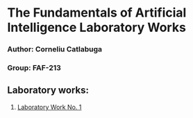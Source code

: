 # The Fundamentals of Artificial Intelligence Laboratory Works

### Author: **Corneliu Catlabuga**
### Group: **FAF-213**

## Laboratory works:
1. [Laboratory Work No. 1](./lab1/)
<!-- 2. [Laboratory Work No. 2]() -->
<!-- 3. [Laboratory Work No. 3]() -->
<!-- 4. [Laboratory Work No. 4]() -->
<!-- 5. [Laboratory Work No. 5]() -->
<!-- 6. [Laboratory Work No. 6]() -->
